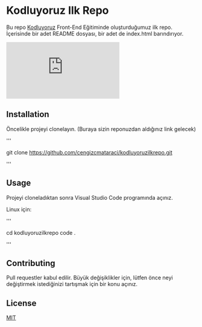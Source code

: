 # Kodluyoruz Ilk Repo

Bu repo [Kodluyoruz](https://kodluyoruz.org/tr/kodluyoruz/) Front-End Eğitiminde oluşturduğumuz ilk repo. İçerisinde bir adet README dosyası, bir adet de index.html barındırıyor.

![resim](https://github.com/IrfanManisali/kodluyoruzilkrepo/blob/main/github.html)

## Installation

Öncelikle projeyi clonelayın. (Buraya sizin reponuzdan aldığınız link gelecek)

'''

git clone https://github.com/cengizcmataraci/kodluyoruzilkrepo.git

'''

## Usage

Projeyi cloneladıktan sonra Visual Studio Code programında açınız.

Linux için:

'''

cd kodluyoruzilkrepo
code .

'''

## Contributing

Pull requestler kabul edilir. Büyük değişiklikler için, lütfen önce neyi değiştirmek istediğinizi tartışmak için bir konu açınız.

## License

[MIT](https://choosealicense.com/licenses/mit/)
